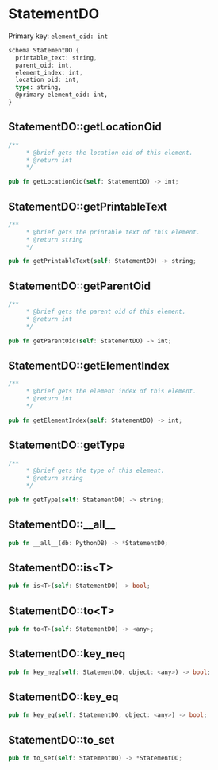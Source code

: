 # StatementDO

Primary key: `element_oid: int`

```rust
schema StatementDO {
  printable_text: string,
  parent_oid: int,
  element_index: int,
  location_oid: int,
  type: string,
  @primary element_oid: int,
}
```
## StatementDO::getLocationOid

```rust
/**
     * @brief gets the location oid of this element.
     * @return int
     */
```
```rust
pub fn getLocationOid(self: StatementDO) -> int;
```
## StatementDO::getPrintableText

```rust
/**
     * @brief gets the printable text of this element.
     * @return string
     */
```
```rust
pub fn getPrintableText(self: StatementDO) -> string;
```
## StatementDO::getParentOid

```rust
/**
     * @brief gets the parent oid of this element.
     * @return int
     */
```
```rust
pub fn getParentOid(self: StatementDO) -> int;
```
## StatementDO::getElementIndex

```rust
/**
     * @brief gets the element index of this element.
     * @return int
     */
```
```rust
pub fn getElementIndex(self: StatementDO) -> int;
```
## StatementDO::getType

```rust
/**
     * @brief gets the type of this element.
     * @return string
     */
```
```rust
pub fn getType(self: StatementDO) -> string;
```
## StatementDO::\_\_all\_\_

```rust
pub fn __all__(db: PythonDB) -> *StatementDO;
```
## StatementDO::is\<T\>

```rust
pub fn is<T>(self: StatementDO) -> bool;
```
## StatementDO::to\<T\>

```rust
pub fn to<T>(self: StatementDO) -> <any>;
```
## StatementDO::key\_neq

```rust
pub fn key_neq(self: StatementDO, object: <any>) -> bool;
```
## StatementDO::key\_eq

```rust
pub fn key_eq(self: StatementDO, object: <any>) -> bool;
```
## StatementDO::to\_set

```rust
pub fn to_set(self: StatementDO) -> *StatementDO;
```
